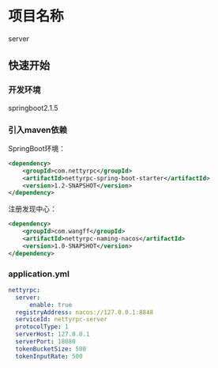 # 项目名称
server
## 快速开始
### 开发环境
springboot2.1.5
### 引入maven依赖
SpringBoot环境：
```xml
<dependency>
    <groupId>com.nettyrpc</groupId>
    <artifactId>nettyrpc-spring-boot-starter</artifactId>
    <version>1.2-SNAPSHOT</version>
</dependency>
```
注册发现中心：
<!--nacos-->
```xml
<dependency>
    <groupId>com.wangff</groupId>
    <artifactId>nettyrpc-naming-nacos</artifactId>
    <version>1.0-SNAPSHOT</version>
</dependency>
```
### application.yml
```yaml
nettyrpc:
  server:
      enable: true
  registryAddress: nacos://127.0.0.1:8848
  serviceId: nettyrpc-server
  protocolType: 1
  serverHost: 127.0.0.1
  serverPort: 18080
  tokenBucketSize: 500
  tokenInputRate: 500
```
